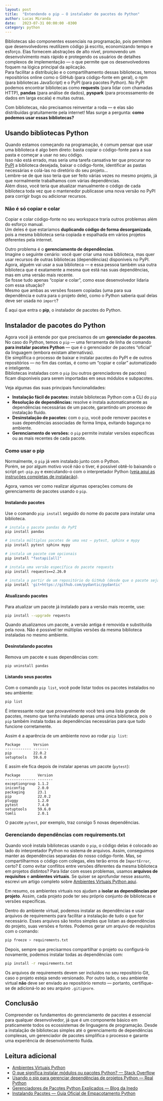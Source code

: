```yaml
---
layout: post
title:  "Entendendo o pip — O instalador de pacotes do Python"
author: Lucas Miranda
date:   2023-07-31 00:00:00 -0300
category: python
---
```


Bibliotecas são componentes essenciais na programação, pois permitem que desenvolvedores reutilizem código já escrito, economizando tempo e esforço. Elas fornecem abstrações de alto nível, promovendo um desenvolvimento mais rápido e protegendo os usuários de detalhes complexos de implementação — o que permite que os desenvolvedores foquem na lógica principal da aplicação.  
Para facilitar a distribuição e o compartilhamento dessas bibliotecas, temos repositórios online como o GitHub (para código-fonte em geral), o npm (para bibliotecas JavaScript) e o PyPI (para pacotes Python). No PyPI podemos encontrar bibliotecas como **requests** (para lidar com chamadas HTTP), **pandas** (para análise de dados), **pyspark** (para processamento de dados em larga escala) e muitas outras.

Com bibliotecas, não precisamos reinventar a roda — e elas são distribuídas gratuitamente pela internet! Mas surge a pergunta: **como podemos usar essas bibliotecas?**

## Usando bibliotecas Python

Quando estamos começando na programação, é comum pensar que usar uma biblioteca é algo bem direto: basta copiar o código-fonte para a sua pasta e começar a usar no seu código.  
Isso não está errado, mas seria uma tarefa cansativa ter que procurar no [PyPI](https://pypi.org/) a biblioteca desejada, baixar o código-fonte, identificar as pastas necessárias e colá-las no diretório do seu projeto…  
Lembre-se de que isso teria que ser feito várias vezes no mesmo projeto, já que normalmente trabalhamos com várias dependências.  
Além disso, você teria que atualizar manualmente o código de cada biblioteca toda vez que o mantenedor publicasse uma nova versão no PyPI para corrigir bugs ou adicionar recursos.

### Não é só copiar e colar

Copiar e colar código-fonte no seu workspace traria outros problemas além do esforço manual.  
Um deles é que estaríamos **duplicando código de forma desorganizada**, pois a mesma biblioteca seria copiada e espalhada em vários projetos diferentes pela internet.

Outro problema é o **gerenciamento de dependências**.  
Imagine o seguinte cenário: você quer criar uma nova biblioteca, mas quer usar recursos de outras bibliotecas (dependências) disponíveis no PyPI.  
Agora, alguém vai usar a sua biblioteca — e essa pessoa também usa outra biblioteca que é exatamente a mesma que está nas suas dependências, mas em uma versão mais recente.  
Se fosse tudo apenas “copiar e colar”, como esse desenvolvedor lidaria com essa situação?  
Mesmo que ambas as versões fossem copiadas (uma para sua dependência e outra para o projeto dele), como o Python saberia qual delas deve ser usada no `import`?

É aqui que entra o **pip**, o instalador de pacotes do Python.

## Instalador de pacotes do Python

Agora você já entende por que precisamos de um **gerenciador de pacotes**.  
No caso do Python, temos o `pip` — uma ferramenta de linha de comando **para instalar pacotes Python** — que é o gerenciador de pacotes “oficial” da linguagem (embora existam alternativas).  
Ele simplifica o processo de baixar e instalar pacotes do PyPI e de outros repositórios — no fim das contas, é como um “copiar e colar” automatizado e inteligente.  
Bibliotecas instaladas com o `pip` (ou outros gerenciadores de pacotes) ficam disponíveis para serem importadas em seus módulos e subpacotes.

Veja algumas das suas principais funcionalidades:

- **Instalação fácil de pacotes:** instale bibliotecas Python com a CLI do `pip`
- **Resolução de dependências:** resolve e instala automaticamente as dependências necessárias de um pacote, garantindo um processo de instalação fluido.
- **Desinstalação de pacotes:** com o `pip`, você pode remover pacotes e suas dependências associadas de forma limpa, evitando bagunça no ambiente.
- **Gerenciamento de versões:** o `pip` permite instalar versões específicas ou as mais recentes de cada pacote.

### Como usar o pip

Normalmente, o `pip` já vem instalado junto com o Python.  
Porém, se por algum motivo você não o tiver, é possível obtê-lo baixando o script `get-pip.py` e executando-o com o interpretador Python ([veja aqui as instruções completas de instalação](https://pip.pypa.io/en/stable/installation/)).

Agora, vamos ver como realizar algumas operações comuns de gerenciamento de pacotes usando o `pip`.

#### Instalando pacotes

Use o comando `pip install` seguido do nome do pacote para instalar uma biblioteca.

```bash
# instala o pacote pandas do PyPI
pip install pandas

# instala múltiplos pacotes de uma vez — pytest, sphinx e mypy
pip install pytest sphinx mypy

# instala um pacote com opcionais
pip install "fastapi[all]"

# instala uma versão específica do pacote requests
pip install requests==2.26.0

# instala a partir de um repositório do GitHub (desde que o pacote seja instalável)
pip install 'git+https://github.com/pydantic/pydantic'
````

#### Atualizando pacotes

Para atualizar um pacote já instalado para a versão mais recente, use:

```bash
pip install --upgrade requests
```

Quando atualizamos um pacote, a versão antiga é removida e substituída pela nova.
Não é possível ter múltiplas versões da mesma biblioteca instaladas no mesmo ambiente.

#### Desinstalando pacotes

Remova um pacote e suas dependências com:

```bash
pip uninstall pandas
```

#### Listando seus pacotes

Com o comando `pip list`, você pode listar todos os pacotes instalados no seu ambiente:

```bash
pip list
```

É interessante notar que provavelmente você terá uma lista grande de pacotes, mesmo que tenha instalado apenas uma única biblioteca, pois o `pip` também instala todas as dependências necessárias para que tudo funcione corretamente.

Assim é a aparência de um ambiente novo ao rodar `pip list`:

```
Package      Version
------------ -------
pip          22.0.2
setuptools   59.6.0
```

E assim ele fica depois de instalar apenas um pacote (`pytest`):

```
Package        Version
-------------- -------
exceptiongroup 1.1.2
iniconfig      2.0.0
packaging      23.1
pip            22.0.2
pluggy         1.2.0
pytest         7.4.0
setuptools     59.6.0
tomli          2.0.1
```

O pacote `pytest`, por exemplo, traz consigo 5 novas dependências.

### Gerenciando dependências com requirements.txt

Quando você instala bibliotecas usando o `pip`, o código delas é colocado ao lado do interpretador Python no sistema de arquivos.
Assim, conseguimos manter as dependências separadas do nosso código-fonte.
Mas, se compartilharmos o código com colegas, eles terão erros de `ImportError`, certo?
E como evitar conflitos entre versões diferentes da mesma biblioteca em projetos distintos?
Para lidar com esses problemas, usamos **arquivos de requisitos** e **ambientes virtuais**.
Se quiser se aprofundar nesse assunto, escrevi um artigo completo sobre [Ambientes Virtuais Python aqui](https://medium.com/@pdx.lucasm/python-virtual-environments-18ee3e8d2c3f).

Em resumo, os ambientes virtuais nos ajudam a **isolar as dependências por projeto**.
Assim, cada projeto pode ter seu próprio conjunto de bibliotecas e versões específicas.

Dentro do ambiente virtual, podemos instalar as dependências e usar arquivos de requirements para facilitar a instalação de tudo o que for necessário.
Esses arquivos são textos simples que listam as dependências do projeto, suas versões e fontes.
Podemos gerar um arquivo de requisitos com o comando:

```bash
pip freeze > requirements.txt
```

Depois, sempre que precisarmos compartilhar o projeto ou configurá-lo novamente, podemos instalar todas as dependências com:

```bash
pip install -r requirements.txt
```

Os arquivos de requirements devem ser incluídos no seu repositório Git, caso o projeto esteja sendo versionado.
Por outro lado, o seu ambiente virtual **não** deve ser enviado ao repositório remoto — portanto, certifique-se de adicioná-lo ao seu arquivo `.gitignore`.

## Conclusão

Compreender os fundamentos do gerenciamento de pacotes é essencial para qualquer desenvolvedor, já que é um componente básico em praticamente todos os ecossistemas de linguagens de programação.
Desde a instalação de bibliotecas simples até o gerenciamento de dependências complexas, um gerenciador de pacotes simplifica o processo e garante uma experiência de desenvolvimento fluida.

## Leitura adicional

* [Ambientes Virtuais Python](https://medium.com/@pdx.lucasm/python-virtual-environments-18ee3e8d2c3f)
* [O que significa instalar módulos ou pacotes Python? — Stack Overflow](https://stackoverflow.com/questions/32551690/what-is-installing-python-modules-or-packages)
* [Usando o pip para gerenciar dependências de projetos Python — Real Python](https://realpython.com/what-is-pip/)
* [Gerenciadores de Pacotes Python Explicados — Blog da Inedo](https://blog.inedo.com/python/managing-python-packages#:~:text=Pip%3A%20The%20Standard%20Package%20Manager,being%20accessible%20by%20all%20projects.)
* [Instalando Pacotes — Guia Oficial de Empacotamento Python](https://packaging.python.org/en/latest/tutorials/installing-packages/)
